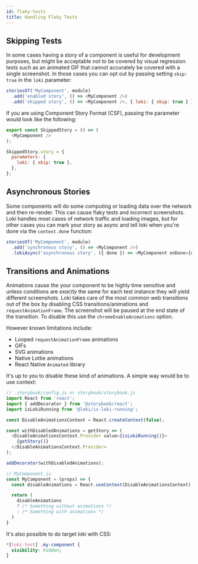 ```yaml
---
id: flaky-tests
title: Handling Flaky Tests
---
```


## Skipping Tests

In some cases having a story of a component is useful for development purposes, but might be acceptable not to be covered by visual regression tests such as an animated GIF that cannot accurately be covered with a single screenshot. In those cases you can opt out by passing setting `skip: true` in the `loki` parameter:

```js
storiesOf('MyComponent', module)
  .add('enabled story', () => <MyComponent />)
  .add('skipped story', () => <MyComponent />, { loki: { skip: true } });
```

If you are using Component Story Format (CSF), passing the parameter would look like the following:

```js
export const SkippedStory = () => (
  <MyComponent />
);

SkippedStory.story = {
  parameters: {
    loki: { skip: true },
  },
};
```

## Asynchronous Stories

Some components will do some computing or loading data over the network and then re-render. This can cause flaky tests and incorrect screenshots. Loki handles most cases of network traffic and loading images, but for other cases you can mark your story as async and tell loki when you're done via the `context.done` function:

```js
storiesOf('MyComponent', module)
  .add('synchronous story', () => <MyComponent />)
  .lokiAsync('asynchronous story', ({ done }) => <MyComponent onDone={done} />);
```

## Transitions and Animations

Animations cause the your component to be highly time sensitive and unless conditions are _exactly_ the same for each test instance they will yield different screenshots. Loki takes care of the most common web transitions out of the box by disabling CSS transitions/animations and `requestAnimationFrame`. The screenshot will be paused at the end state of the transition. To disable this use the `chromeEnableAnimations` option.

However known limitations include:

- Looped `requestAnimationFrame` animations
- GIFs
- SVG animations
- Native Lottie animations
- React Native `Animated` library

It's up to you to disable these kind of animations. A simple way would be to use context:

```js
// .storybook/config.js or storybook/storybook.js
import React from 'react';
import { addDecorator } from '@storybook/react';
import isLokiRunning from '@loki/is-loki-running';

const DisableAnimationsContext = React.createContext(false);

const withDisabledAnimations = getStory => (
  <DisableAnimationsContext.Provider value={isLokiRunning()}>
    {getStory()}
  </DisableAnimationsContext.Provider>
);

addDecorator(withDisabledAnimations);

// MyComponent.js
const MyComponent = (props) => {
  const disableAnimations = React.useContext(DisableAnimationsContext);

  return (
    disableAnimations
    ? /* Something without animations */
    : /* Something with animations */
  )
}
```

It's also possible to do target loki with CSS:

```css
*[loki-test] .my-component {
  visibility: hidden;
}
```
